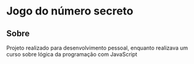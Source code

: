 <h1>Jogo do número secreto</h1>
<h2>Sobre</h2>
<p>Projeto realizado para desenvolvimento pessoal, enquanto realizava um curso sobre lógica da programação com JavaScript</p>
